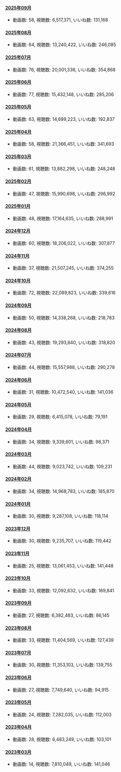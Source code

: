 #### [2025年09月](videos/202509 "wikilink")

-   動画数: 58, 視聴数: 6,517,371, いいね数: 131,168

#### [2025年08月](videos/202508 "wikilink")

-   動画数: 64, 視聴数: 13,240,422, いいね数: 246,085

#### [2025年07月](videos/202507 "wikilink")

-   動画数: 76, 視聴数: 20,001,336, いいね数: 354,868

#### [2025年06月](videos/202506 "wikilink")

-   動画数: 77, 視聴数: 15,432,148, いいね数: 285,206

#### [2025年05月](videos/202505 "wikilink")

-   動画数: 63, 視聴数: 14,699,223, いいね数: 192,837

#### [2025年04月](videos/202504 "wikilink")

-   動画数: 58, 視聴数: 21,366,451, いいね数: 341,693

#### [2025年03月](videos/202503 "wikilink")

-   動画数: 61, 視聴数: 13,882,298, いいね数: 248,248

#### [2025年02月](videos/202502 "wikilink")

-   動画数: 47, 視聴数: 15,990,698, いいね数: 296,992

#### [2025年01月](videos/202501 "wikilink")

-   動画数: 48, 視聴数: 17,164,635, いいね数: 288,991

#### [2024年12月](videos/202412 "wikilink")

-   動画数: 60, 視聴数: 18,206,022, いいね数: 307,877

#### [2024年11月](videos/202411 "wikilink")

-   動画数: 37, 視聴数: 21,507,245, いいね数: 374,255

#### [2024年10月](videos/202410 "wikilink")

-   動画数: 72, 視聴数: 22,089,823, いいね数: 339,616

#### [2024年09月](videos/202409 "wikilink")

-   動画数: 50, 視聴数: 14,338,268, いいね数: 218,783

#### [2024年08月](videos/202408 "wikilink")

-   動画数: 43, 視聴数: 19,293,840, いいね数: 318,820

#### [2024年07月](videos/202407 "wikilink")

-   動画数: 44, 視聴数: 15,557,988, いいね数: 290,278

#### [2024年06月](videos/202406 "wikilink")

-   動画数: 31, 視聴数: 10,472,540, いいね数: 141,036

#### [2024年05月](videos/202405 "wikilink")

-   動画数: 29, 視聴数: 6,415,078, いいね数: 79,191

#### [2024年04月](videos/202404 "wikilink")

-   動画数: 34, 視聴数: 9,339,601, いいね数: 98,371

#### [2024年03月](videos/202403 "wikilink")

-   動画数: 44, 視聴数: 9,023,742, いいね数: 109,231

#### [2024年02月](videos/202402 "wikilink")

-   動画数: 34, 視聴数: 14,968,783, いいね数: 185,870

#### [2024年01月](videos/202401 "wikilink")

-   動画数: 30, 視聴数: 9,287,108, いいね数: 118,114

#### [2023年12月](videos/202312 "wikilink")

-   動画数: 30, 視聴数: 9,235,707, いいね数: 119,442

#### [2023年11月](videos/202311 "wikilink")

-   動画数: 25, 視聴数: 13,061,453, いいね数: 141,448

#### [2023年10月](videos/202310 "wikilink")

-   動画数: 33, 視聴数: 12,092,632, いいね数: 169,841

#### [2023年09月](videos/202309 "wikilink")

-   動画数: 27, 視聴数: 6,382,483, いいね数: 86,145

#### [2023年08月](videos/202308 "wikilink")

-   動画数: 33, 視聴数: 11,404,569, いいね数: 127,439

#### [2023年07月](videos/202307 "wikilink")

-   動画数: 30, 視聴数: 11,353,103, いいね数: 139,755

#### [2023年06月](videos/202306 "wikilink")

-   動画数: 27, 視聴数: 7,749,640, いいね数: 94,915

#### [2023年05月](videos/202305 "wikilink")

-   動画数: 24, 視聴数: 7,282,035, いいね数: 112,003

#### [2023年04月](videos/202304 "wikilink")

-   動画数: 28, 視聴数: 6,483,249, いいね数: 103,101

#### [2023年03月](videos/202303 "wikilink")

-   動画数: 14, 視聴数: 7,810,049, いいね数: 141,046

